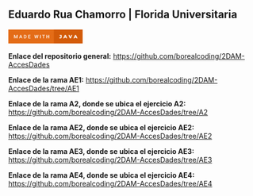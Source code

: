 ## Eduardo Rua Chamorro | Florida Universitaria
<a href="https://forthebadge.com/generator/"><img src="https://github.com/borealcoding/2DAM-AccesDades/blob/master/made-with-java.svg" width="150" alt="Make with Java"></a>

**Enlace del repositorio general:** https://github.com/borealcoding/2DAM-AccesDades

**Enlace de la rama AE1:** https://github.com/borealcoding/2DAM-AccesDades/tree/AE1

**Enlace de la rama A2, donde se ubica el ejercicio A2:** https://github.com/borealcoding/2DAM-AccesDades/tree/A2

**Enlace de la rama AE2, donde se ubica el ejercicio AE2:** https://github.com/borealcoding/2DAM-AccesDades/tree/AE2

**Enlace de la rama AE3, donde se ubica el ejercicio AE3:** https://github.com/borealcoding/2DAM-AccesDades/tree/AE3

**Enlace de la rama AE4, donde se ubica el ejercicio AE4:** https://github.com/borealcoding/2DAM-AccesDades/tree/AE4